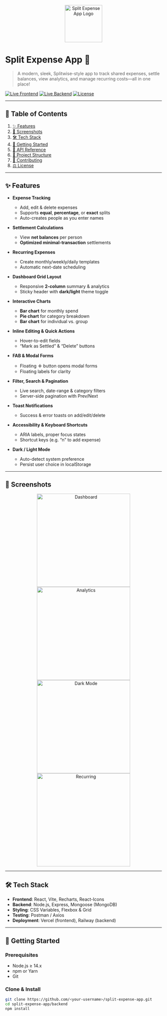 <p align="center">
  <img src="https://raw.githubusercontent.com/<your-username>/split-expense-app/main/frontend/public/logo192.png" alt="Split Expense App Logo" width="120" />
</p>

# Split Expense App 🚀

> A modern, sleek, Splitwise-style app to track shared expenses, settle balances, view analytics, and manage recurring costs—all in one place!

[![Live Frontend](https://img.shields.io/badge/Frontend-Vercel-blue?logo=vercel&logoColor=white)](https://split-app-frontend.vercel.app)
[![Live Backend](https://img.shields.io/badge/Backend-Railway-red?logo=railway&logoColor=white)](https://split-app-backend-production-1371.up.railway.app)
[![License](https://img.shields.io/badge/License-MIT-green)](LICENSE)

---

## 📖 Table of Contents

1. [✨ Features](#-features)  
2. [📸 Screenshots](#-screenshots)  
3. [🛠 Tech Stack](#-tech-stack)  
4. [🚀 Getting Started](#-getting-started)  
5. [📡 API Reference](#-api-reference)  
6. [📂 Project Structure](#-project-structure)  
7. [📝 Contributing](#-contributing)  
8. [⚖️ License](#️-license)  

---

## ✨ Features

- **Expense Tracking**  
  - Add, edit & delete expenses  
  - Supports **equal**, **percentage**, or **exact** splits  
  - Auto-creates people as you enter names  

- **Settlement Calculations**  
  - View **net balances** per person  
  - **Optimized minimal-transaction** settlements  

- **Recurring Expenses**  
  - Create monthly/weekly/daily templates  
  - Automatic next-date scheduling  

- **Dashboard Grid Layout**  
  - Responsive **2-column** summary & analytics  
  - Sticky header with **dark/light** theme toggle  

- **Interactive Charts**  
  - **Bar chart** for monthly spend  
  - **Pie chart** for category breakdown  
  - **Bar chart** for individual vs. group  

- **Inline Editing & Quick Actions**  
  - Hover-to-edit fields  
  - “Mark as Settled” & “Delete” buttons  

- **FAB & Modal Forms**  
  - Floating **＋** button opens modal forms  
  - Floating labels for clarity  

- **Filter, Search & Pagination**  
  - Live search, date-range & category filters  
  - Server-side pagination with Prev/Next  

- **Toast Notifications**  
  - Success & error toasts on add/edit/delete  

- **Accessibility & Keyboard Shortcuts**  
  - ARIA labels, proper focus states  
  - Shortcut keys (e.g. “n” to add expense)  

- **Dark / Light Mode**  
  - Auto-detect system preference  
  - Persist user choice in localStorage  

---

## 📸 Screenshots

<div align="center">

<img src="https://github.com/user-attachments/assets/afcc0572-2b32-450c-9d0d-b30a03961064" alt="Dashboard" width="300" />  
<img src="https://github.com/user-attachments/assets/f96a09a9-7647-4b29-9abe-7882515c731a" alt="Analytics" width="300" />  
<img src="https://github.com/user-attachments/assets/55566822-dac4-49e1-bd98-f28c4c15ddac" alt="Dark Mode" width="300" />  
<img src="https://github.com/user-attachments/assets/6da9c35f-dd10-45c5-a173-39f1f9ecf29f" alt="Recurring" width="300" />

</div>

---

## 🛠 Tech Stack

- **Frontend**: React, Vite, Recharts, React-Icons  
- **Backend**: Node.js, Express, Mongoose (MongoDB)  
- **Styling**: CSS Variables, Flexbox & Grid  
- **Testing**: Postman / Axios  
- **Deployment**: Vercel (frontend), Railway (backend)  

---

## 🚀 Getting Started

### Prerequisites

- Node.js ≥ 14.x  
- npm or Yarn  
- Git  

### Clone & Install

```bash
git clone https://github.com/<your-username>/split-expense-app.git
cd split-expense-app/backend
npm install
